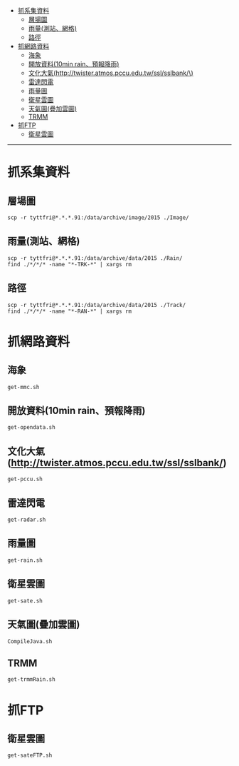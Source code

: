 <!-- MarkdownTOC -->

- [抓系集資料](#%E6%8A%93%E7%B3%BB%E9%9B%86%E8%B3%87%E6%96%99)
	- [層場圖](#%E5%B1%A4%E5%A0%B4%E5%9C%96)
	- [雨量\(測站、網格\)](#%E9%9B%A8%E9%87%8F%E6%B8%AC%E7%AB%99%E3%80%81%E7%B6%B2%E6%A0%BC)
	- [路徑](#%E8%B7%AF%E5%BE%91)
- [抓網路資料](#%E6%8A%93%E7%B6%B2%E8%B7%AF%E8%B3%87%E6%96%99)
	- [海象](#%E6%B5%B7%E8%B1%A1)
	- [開放資料\(10min rain、預報降雨\)](#%E9%96%8B%E6%94%BE%E8%B3%87%E6%96%9910min-rain%E3%80%81%E9%A0%90%E5%A0%B1%E9%99%8D%E9%9B%A8)
	- [文化大氣\(http://twister.atmos.pccu.edu.tw/ssl/sslbank/\)](#%E6%96%87%E5%8C%96%E5%A4%A7%E6%B0%A3httptwisteratmospccuedutwsslsslbank)
	- [雷達閃電](#%E9%9B%B7%E9%81%94%E9%96%83%E9%9B%BB)
	- [雨量圖](#%E9%9B%A8%E9%87%8F%E5%9C%96)
	- [衛星雲圖](#%E8%A1%9B%E6%98%9F%E9%9B%B2%E5%9C%96)
	- [天氣圖\(疊加雲圖\)](#%E5%A4%A9%E6%B0%A3%E5%9C%96%E7%96%8A%E5%8A%A0%E9%9B%B2%E5%9C%96)
	- [TRMM](#trmm)
- [抓FTP](#%E6%8A%93ftp)
	- [衛星雲圖](#%E8%A1%9B%E6%98%9F%E9%9B%B2%E5%9C%96-1)

<!-- /MarkdownTOC -->

---

# 抓系集資料
## 層場圖
	scp -r tyttfri@*.*.*.91:/data/archive/image/2015 ./Image/  	

## 雨量(測站、網格)
	scp -r tyttfri@*.*.*.91:/data/archive/data/2015 ./Rain/ 
 	find ./*/*/* -name "*-TRK-*" | xargs rm

## 路徑
	scp -r tyttfri@*.*.*.91:/data/archive/data/2015 ./Track/ 
	find ./*/*/* -name "*-RAN-*" | xargs rm
	
# 抓網路資料
## 海象
	get-mmc.sh

## 開放資料(10min rain、預報降雨)
	get-opendata.sh

## 文化大氣(http://twister.atmos.pccu.edu.tw/ssl/sslbank/)
	get-pccu.sh

## 雷達閃電
	get-radar.sh

## 雨量圖
	get-rain.sh

## 衛星雲圖
	get-sate.sh

## 天氣圖(疊加雲圖)
	CompileJava.sh

## TRMM
	get-trmmRain.sh

# 抓FTP
## 衛星雲圖
	get-sateFTP.sh
